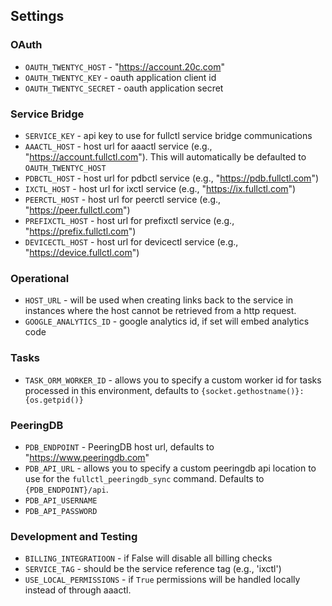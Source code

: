 ## Settings

### OAuth

- `OAUTH_TWENTYC_HOST` - "https://account.20c.com"
- `OAUTH_TWENTYC_KEY` - oauth application client id
- `OAUTH_TWENTYC_SECRET` - oauth application secret

### Service Bridge

- `SERVICE_KEY` - api key to use for fullctl service bridge communications
- `AAACTL_HOST` - host url for aaactl service (e.g., "https://account.fullctl.com"). This will automatically be defaulted to `OAUTH_TWENTYC_HOST`
- `PDBCTL_HOST` - host url for pdbctl service (e.g., "https://pdb.fullctl.com")
- `IXCTL_HOST` - host url for ixctl service (e.g., "https://ix.fullctl.com")
- `PEERCTL_HOST` - host url for peerctl service (e.g., "https://peer.fullctl.com")
- `PREFIXCTL_HOST` - host url for prefixctl service (e.g., "https://prefix.fullctl.com")
- `DEVICECTL_HOST` - host url for devicectl service (e.g., "https://device.fullctl.com")

### Operational

- `HOST_URL` - will be used when creating links back to the service in instances where the host cannot be retrieved from a http request.
- `GOOGLE_ANALYTICS_ID` - google analytics id, if set will embed analytics code

### Tasks

- `TASK_ORM_WORKER_ID` - allows you to specify a custom worker id for tasks processed in this environment, defaults to `{socket.gethostname()}:{os.getpid()}`

### PeeringDB

- `PDB_ENDPOINT` - PeeringDB host url, defaults to "https://www.peeringdb.com"
- `PDB_API_URL` - allows you to specify a custom peeringdb api location to use for the `fullctl_peeringdb_sync` command. Defaults to `{PDB_ENDPOINT}/api`.
- `PDB_API_USERNAME`
- `PDB_API_PASSWORD`

### Development and Testing

- `BILLING_INTEGRATIOON` - if False will disable all billing checks
- `SERVICE_TAG` - should be the service reference tag (e.g., 'ixctl')
- `USE_LOCAL_PERMISSIONS` - if `True` permissions will be handled locally instead of through aaactl.
